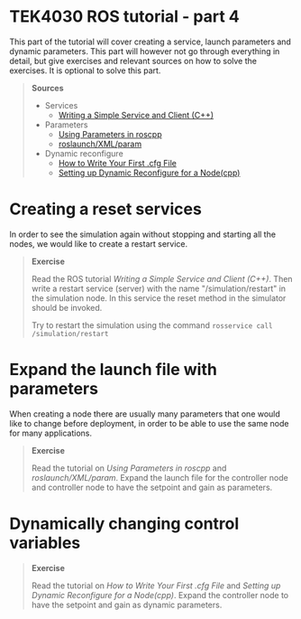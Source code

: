 # TEK4030 ROS tutorial - part 4

This part of the tutorial will cover creating a service, launch parameters and dynamic parameters. This part will however not go through everything in detail, but give exercises and relevant sources on how to solve the exercises. It is optional to solve this part.

> **Sources**
>
> - Services
>   - [Writing a Simple Service and Client (C++)](http://wiki.ros.org/ROS/Tutorials/WritingServiceClient%28c%2B%2B%29)
> - Parameters
>   - [Using Parameters in roscpp](http://wiki.ros.org/roscpp_tutorials/Tutorials/Parameters)
>   - [roslaunch/XML/param](http://wiki.ros.org/roslaunch/XML/param)
> - Dynamic reconfigure
>   - [How to Write Your First .cfg File](http://wiki.ros.org/dynamic_reconfigure/Tutorials/HowToWriteYourFirstCfgFile)
>   - [Setting up Dynamic Reconfigure for a Node(cpp)](http://wiki.ros.org/dynamic_reconfigure/Tutorials/SettingUpDynamicReconfigureForANode%28cpp%29)

# Creating a reset services

In order to see the simulation again without stopping and starting all the nodes, we would like to create a restart service.

> **Exercise**
>
> Read the ROS tutorial *Writing a Simple Service and Client (C++)*. Then write a restart service (server) with the name "/simulation/restart" in the simulation node. In this service the reset method in the simulator should be invoked.
>
> Try to restart the simulation using the command `rosservice call /simulation/restart`

# Expand the launch file with parameters

When creating a node there are usually many parameters that one would like to change before deployment, in order to be able to use the same node for many applications.

> **Exercise**
>
> Read the tutorial on *Using Parameters in roscpp* and *roslaunch/XML/param*. Expand the launch file for the controller node and controller node to have the setpoint and gain as parameters.

# Dynamically changing control variables

> **Exercise**
>
> Read the tutorial on *How to Write Your First .cfg File* and *Setting up Dynamic Reconfigure for a Node(cpp)*. Expand the controller node to have the setpoint and gain as dynamic parameters.
